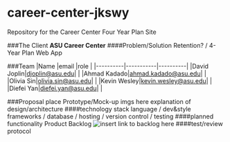 # career-center-jkswy
Repository for the Career Center Four Year Plan Site

###The Client
  **ASU Career Center**
####Problem/Solution
Retention? / 4-Year Plan Web App

###Team
|Name      |email      |role      |
|----------|-----------|----------|
|David Joplin|djoplin@asu.edu| |
|Ahmad Kadado|ahmad.kadado@asu.edu| |
|Olivia Sin|olivia.sin@asu.edu| |
|Kevin Wesley|kevin.wesley@asu.edu| |
|Diefei Yan|diefei.yan@asu.edu| |

###Proposal
  place Prototype/Mock-up imgs here
  explanation of design/architecture
####technology stack
  language / dev&style frameworks / database / hosting / version control / testing
####planned functionality
  Product Backlog ![insert link to backlog here]()
####test/review protocol
